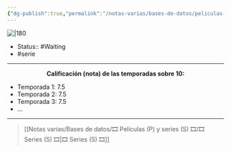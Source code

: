 ```yaml
---
{"dg-publish":true,"permalink":"/notas-varias/bases-de-datos/peliculas-p-y-series-s/s-final-space/"}
---
```



![|180](https://m.media-amazon.com/images/M/MV5BODRjZGY3ZDktZGIxOC00MWUzLTg1N2EtNDM1NTQ2ZTkxYjc1XkEyXkFqcGdeQXVyMDA4NzMyOA@@._V1_SX300.jpg)

- Status:: #Waiting
- #serie

---

**<center>Calificación (nota) de las temporadas sobre 10:</center>**

- Temporada 1: 7.5
- Temporada 2: 7.5
- Temporada 3: 7.5
- ...

---

> [[Notas varias/Bases de datos/🎞️ Películas (P) y series (S) 🎞️/🎞️ Series (S) 🎞️\|🎞️ Series (S) 🎞️]]